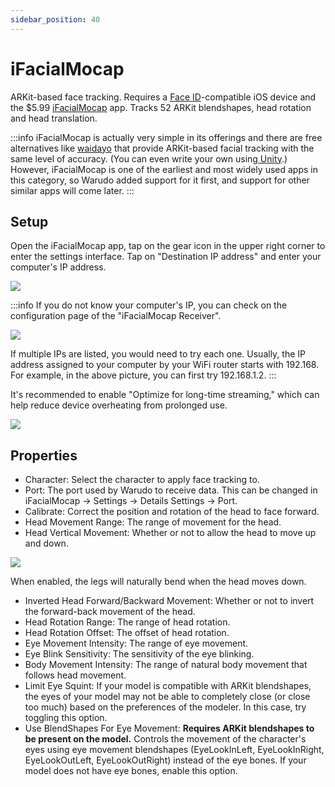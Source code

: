 ```yaml
---
sidebar_position: 40
---
```


# iFacialMocap

ARKit-based face tracking. Requires a [Face ID](https://support.apple.com/en-us/HT208109)-compatible iOS device and the $5.99 [iFacialMocap](https://apps.apple.com/us/app/id1489470545) app. Tracks 52 ARKit blendshapes, head rotation and head translation.

:::info
iFacialMocap is actually very simple in its offerings and there are free alternatives like [waidayo](https://apps.apple.com/us/app/waidayo/id1513166077) that provide ARKit-based facial tracking with the same level of accuracy. (You can even write your own using[ Unity](https://docs.unity3d.com/Packages/com.unity.xr.arkit-face-tracking@1.1/manual/index.html).) However, iFacialMocap is one of the earliest and most widely used apps in this category, so Warudo added support for it first, and support for other similar apps will come later.
:::

## Setup

Open the iFacialMocap app, tap on the gear icon in the upper right corner to enter the settings interface. Tap on "Destination IP address" and enter your computer's IP address.

![](/doc-img/zh-ifacialmocap-1.webp)

:::info
If you do not know your computer's IP, you can check on the configuration page of the "iFacialMocap Receiver".

![](/doc-img/zh-ifacialmocap-2.webp)

If multiple IPs are listed, you would need to try each one. Usually, the IP address assigned to your computer by your WiFi router starts with 192.168. For example, in the above picture, you can first try 192.168.1.2.
:::

It's recommended to enable "Optimize for long-time streaming," which can help reduce device overheating from prolonged use.

![](/doc-img/zh-ifacialmocap-3.webp)

## Properties

* Character: Select the character to apply face tracking to.
* Port: The port used by Warudo to receive data. This can be changed in iFacialMocap -> Settings -> Details Settings -> Port.
* Calibrate: Correct the position and rotation of the head to face forward.
* Head Movement Range: The range of movement for the head.
* Head Vertical Movement: Whether or not to allow the head to move up and down.

![](/doc-img/zh-ifacialmocap-4.webp)
<p class="img-desc">When enabled, the legs will naturally bend when the head moves down.</p>

* Inverted Head Forward/Backward Movement: Whether or not to invert the forward-back movement of the head.
* Head Rotation Range: The range of head rotation.
* Head Rotation Offset: The offset of head rotation.
* Eye Movement Intensity: The range of eye movement.
* Eye Blink Sensitivity: The sensitivity of the eye blinking.
* Body Movement Intensity: The range of natural body movement that follows head movement.
* Limit Eye Squint: If your model is compatible with ARKit blendshapes, the eyes of your model may not be able to completely close (or close too much) based on the preferences of the modeler. In this case, try toggling this option.
* Use BlendShapes For Eye Movement: **Requires ARKit blendshapes to be present on the model.** Controls the movement of the character's eyes using eye movement blendshapes (EyeLookInLeft, EyeLookInRight, EyeLookOutLeft, EyeLookOutRight) instead of the eye bones. If your model does not have eye bones, enable this option.
